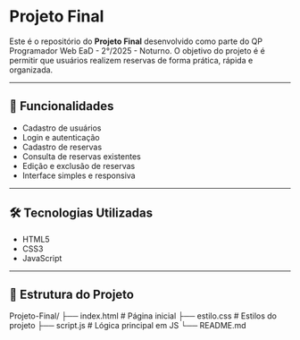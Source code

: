 # Projeto Final

Este é o repositório do **Projeto Final** desenvolvido como parte do QP Programador Web EaD - 2°/2025 - Noturno. O objetivo do projeto é é permitir que usuários realizem reservas de forma prática, rápida e organizada.

---

## 🚀 Funcionalidades

- Cadastro de usuários
- Login e autenticação
- Cadastro de reservas
- Consulta de reservas existentes
- Edição e exclusão de reservas
- Interface simples e responsiva

---

## 🛠️ Tecnologias Utilizadas

- HTML5  
- CSS3  
- JavaScript
  
---

## 📂 Estrutura do Projeto

Projeto-Final/
├── index.html # Página inicial
├── estilo.css # Estilos do projeto
├── script.js # Lógica principal em JS
└── README.md
